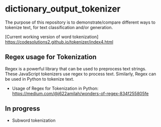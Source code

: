 # dictionary_output_tokenizer

The purpose of this repository is to demonstrate/compare different ways to tokenize text, for text classification and/or generation.

[Current working version of word tokenization] https://codesolutions2.github.io/tokenizer/index4.html


## Regex usage for Tokenization
Regex is a powerful library that can be used to preprocess text strings. These JavaScript tokenizers use regex to process text. Similarly, Regex can be used in Python to tokenize text.
- Usage of Regex for Tokenization in Python: https://medium.com/@j622amilah/wonders-of-regex-834f255805fe


## In progress
  - Subword tokenization
